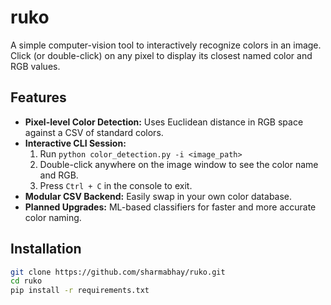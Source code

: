 # ruko

A simple computer-vision tool to interactively recognize colors in an image. Click (or double-click) on any pixel to display its closest named color and RGB values.


## Features

- **Pixel-level Color Detection:** Uses Euclidean distance in RGB space against a CSV of standard colors.  
- **Interactive CLI Session:**  
  1. Run `python color_detection.py -i <image_path>`  
  2. Double-click anywhere on the image window to see the color name and RGB.  
  3. Press `Ctrl + C` in the console to exit.  
- **Modular CSV Backend:** Easily swap in your own color database.  
- **Planned Upgrades:** ML-based classifiers for faster and more accurate color naming.


## Installation

```bash
git clone https://github.com/sharmabhay/ruko.git
cd ruko
pip install -r requirements.txt
```
